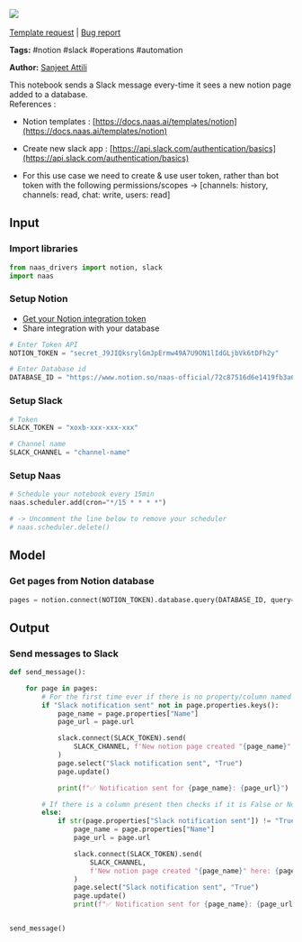 <a href="https://app.naas.ai/user-redirect/naas/downloader?url=https://raw.githubusercontent.com/jupyter-naas/awesome-notebooks/master/Notion/Notion_Send_Slack_Messages_For_New_Notion_Database_Items.ipynb" target="_parent"><img src="https://naasai-public.s3.eu-west-3.amazonaws.com/open_in_naas.svg"/></a><br><br><a href="https://github.com/jupyter-naas/awesome-notebooks/issues/new?assignees=&labels=&template=template-request.md&title=Tool+-+Action+of+the+notebook+">Template request</a> | <a href="https://github.com/jupyter-naas/awesome-notebooks/issues/new?assignees=&labels=bug&template=bug_report.md&title=Notion+-+Send+Slack+Messages+For+New++Database+Items:+Error+short+description">Bug report</a>

**Tags:** #notion #slack #operations #automation


**Author:** [Sanjeet Attili](https://linkedin.com/in/sanjeet-attili-760bab190/)

This notebook sends a Slack message every-time it sees a new notion page added to a database.
<br/>References :
- Notion templates : [https://docs.naas.ai/templates/notion](https://docs.naas.ai/templates/notion)
- Create new slack app : [https://api.slack.com/authentication/basics](https://api.slack.com/authentication/basics)

- For this use case we need to create & use user token, rather than bot token with the following permissions/scopes -> [channels: history, channels: read, chat: write, users: read]

## Input


### Import libraries



```python
from naas_drivers import notion, slack
import naas
```

### Setup Notion

- [Get your Notion integration token](https://docs.naas.ai/drivers/notion)
- Share integration with your database



```python
# Enter Token API
NOTION_TOKEN = "secret_J9JIQksrylGmJpErmw49A7U9ON1lIdGLjbVk6tDFh2y"

# Enter Database id
DATABASE_ID = "https://www.notion.so/naas-official/72c87516d6e1419fb3a69763892898c7?v=2e71afc61e7644409dd874957c98e78e"
```

### Setup Slack



```python
# Token
SLACK_TOKEN = "xoxb-xxx-xxx-xxx"

# Channel name
SLACK_CHANNEL = "channel-name"
```

### Setup Naas



```python
# Schedule your notebook every 15min
naas.scheduler.add(cron="*/15 * * * *")

# -> Uncomment the line below to remove your scheduler
# naas.scheduler.delete()
```

## Model


### Get pages from Notion database



```python
pages = notion.connect(NOTION_TOKEN).database.query(DATABASE_ID, query={})
```

## Output


### Send messages to Slack



```python
def send_message():

    for page in pages:
        # For the first time ever if there is no property/column named 'slack notification sent' in database
        if "Slack notification sent" not in page.properties.keys():
            page_name = page.properties["Name"]
            page_url = page.url

            slack.connect(SLACK_TOKEN).send(
                SLACK_CHANNEL, f'New notion page created "{page_name}" here: {page_url}'
            )
            page.select("Slack notification sent", "True")
            page.update()

            print(f"✅ Notification sent for {page_name}: {page_url}")

        # If there is a column present then checks if it is False or None and updates
        else:
            if str(page.properties["Slack notification sent"]) != "True":
                page_name = page.properties["Name"]
                page_url = page.url

                slack.connect(SLACK_TOKEN).send(
                    SLACK_CHANNEL,
                    f'New notion page created "{page_name}" here: {page_url}',
                )
                page.select("Slack notification sent", "True")
                page.update()
                print(f"✅ Notification sent for {page_name}: {page_url}")


send_message()
```
